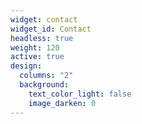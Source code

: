 ```yaml
---
widget: contact
widget_id: Contact
headless: true
weight: 120
active: true
design:
  columns: "2"
  background:
    text_color_light: false
    image_darken: 0
---
```

